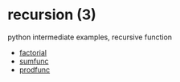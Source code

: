 # recursion (3)
python intermediate examples, recursive function

+ [factorial](factorial.md)
+ [sumfunc](sumfunc.md)
+ [prodfunc](prodfunc.md)
